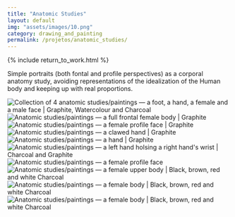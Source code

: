```yaml
---
title: "Anatomic Studies"
layout: default
img: "assets/images/10.png"
category: drawing_and_painting
permalink: /projetos/anatomic_studies/
---
```


{% include return_to_work.html %}

<p>Simple portraits (both fontal and profile perspectives) as a corporal anatomy study, avoiding representations of the idealization of the Human body and keeping up with real proportions.</p>
            
<img src="{{site.baseurl}}/assets/images/10.png" alt="Collection of 4 anatomic studies/paintings — a foot, a hand, a female and a male face | Graphite, Watercolour and Charcoal" title="Collection of 4 anatomic studies/paintings — a foot, a hand, a female and a male face | Graphite, Watercolour and Charcoal">

<img src="{{site.baseurl}}/assets/images/11.png" alt="Anatomic studies/paintings — a full frontal female body | Graphite" title="Anatomic studies/paintings — a full frontal female body | Graphite">

<img src="{{site.baseurl}}/assets/images/19.png" alt="Anatomic studies/paintings — a female profile face | Graphite">

<img src="{{site.baseurl}}/assets/images/20.png" alt="Anatomic studies/paintings — a clawed hand | Graphite" title="Anatomic studies/paintings — a clawed hand | Graphite">

<img src="{{site.baseurl}}/assets/images/21.png" alt="Anatomic studies/paintings — a hand | Graphite" title="Anatomic studies/paintings — a hand | Graphite">

<img src="{{site.baseurl}}/assets/images/22.png" alt="Anatomic studies/paintings — a left hand holsing a right hand's wrist | Charcoal and Graphite" title="Anatomic studies/paintings — a left hand holsing a right hand's wrist | Charcoal and Graphite">

<img src="{{site.baseurl}}/assets/images/23.png" alt="Anatomic studies/paintings — a female profile face" title="Anatomic studies/paintings — a female profile face">

<img src="{{site.baseurl}}/assets/images/24.png" alt="Anatomic studies/paintings — a female upper body | Black, brown, red and white Charcoal" title="Anatomic studies/paintings — a female upper body | Black, brown, red and white Charcoal">

<img src="{{site.baseurl}}/assets/images/25.png" alt="Anatomic studies/paintings — a female body | Black, brown, red and white Charcoal" title="Anatomic studies/paintings — a female body | Black, brown, red and white Charcoal">

<img src="{{site.baseurl}}/assets/images/26.png" alt="Anatomic studies/paintings — a female body | Black, brown, red and white Charcoal" title="Anatomic studies/paintings — a female body | Black, brown, red and white Charcoal">